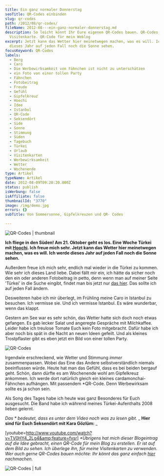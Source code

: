 ```yaml
---
title: Ein ganz normaler Donnerstag
seoTitle: QR-Codes einbinden
slug: qr-codes
path: /2012/08/qr-codes/
fileName: 2012-08---ein-ganz-normaler-donnerstag.md
description: So leicht könnt Ihr Eure eigenen QR-Codes bauen. QR-Codes für meine
  Visitenkarte. QR-Code für mein Weblog
excerpt: Jetzt kann das Wetter hier meinetwegen machen, was es will. Ich werde
  dieses Jahr auf jeden Fall noch die Sonne sehen.
focusKeyword: QR-Codes
labels:
  - Berg
  - Caro
  - Die Werbewirksamkeit von Fähnchen ist nicht zu unterschätzen
  - ein Foto von einer tollen Party
  - Fähnchen
  - Fotobeitrag
  - Freude
  - Gefühl
  - Gipfelkreuz
  - Hoochi
  - Idee
  - Istanbul
  - QR-Code
  - Seksendört
  - Side
  - Sonne
  - Stimmung
  - Süden
  - Tagebuch
  - Türkei
  - Urlaub
  - Visitenkarten
  - Werbewirksamkeit
  - Wetter
  - Wochenende
type: Artikel
typeName: Artikel
date: 2012-08-09T09:20:20.000Z
status: publish
isWerbung: false
isAffiliate: false
thumbnailId: "3770"
image: /img/demo.jpg
errors: {}
subTitle: Von Sommersonne, Gipfelkreuzen und QR- Codes
  
---
```


![QR-Codes | thumbnail](http://cardamonchai.com/wp-content/uploads/2012/08/248853_214502818571855_3833814_n-150x150.jpg "Ein Bild von einer tollen Party Anne 2009 oder so")

**Ich fliege in den Süden! Am 21. Oktober geht es los. Eine Woche Türkei mit
[Hoochi](https://hoochi1107.wordpress.com/). Ich freue mich sehr. Jetzt kann das
Wetter hier meinetwegen machen, was es will. Ich werde dieses Jahr auf jeden
Fall noch die Sonne sehen.**

Außerdem freue ich mich sehr, endlich mal wieder in die Türkei zu kommen. Wie
sehr ich dieses Land liebe. Dabei fällt mir ein, ich hätte da sicher noch den
ein oder anderen Fotobeitrag in petto, denn wenn man auf meiner Seite 'Türkei'
in die Suche eingibt, findet man bis jetzt nur [das hier](//category/turkei/).
Das sollte ich auf jeden Fall ändern.

Desweiteren habe ich mir überlegt, im Frühling meine Caro in Istanbul zu
besuchen. Ich vermisse sie. Und ich vermisse Istanbul. Es wäre wunderbar, wenn
das klappt.

Gestern am See war es sehr schön, das Wetter hatte sich doch noch etwas
gefangen. Es gab lecker Salat und angeregte Gespräche mit Milchkaffee. Leider
habe ich treulose Tomate Euch kein Foto mitgebracht. Dafür habe ich aber noch
bis spät in die Nacht an neuen Ideen gefeilt. Und als kleines Trostpflaster gibt
es eben jetzt ein Bild von einer tollen Party.

![QR-Codes](http://cardamonchai.com/wp-content/uploads/2012/08/img_20120809_103929-640x640.jpg "Die Stimmung und das Wetter sind am Gipfelkreuz angekommen.")

Irgendwie erschreckend, wie Wetter und Stimmung _immer_ zusammenpassen. Wobei
das Eine das Andere selbstverständlich niemals beeinflussen würde. Heute hat man
das Gefühl, dass es bei beiden bergauf geht. Schön, dann dürfte es am Wochenende
wohl am Gipfelkreuz ankommen. Ich werde dort natürlich gleich ein kleines
cardamonchai-Fähnchen aufhängen. Mit passendem \*QR-Code. Denn Werbewirksam
sollte es ja schon sein.

Als Song des Tages habe ich heute was ganz Besonderes für Euch ausgesucht. Die
Band habe ich während meines Türkei-Aufenthalts 2008 lieben gelernt.

_Das \* bedeutet, dass es unter dem Video noch was zu lesen gibt._ _ **Hier sind
für Euch Seksendört mit Kara Gözlüm:** _

[youtube=http://www.youtube.com/watch?v=TV0HY4_2Lg4&amp;feature=fvsr]
_\*Übrigens hat mich dieser Blogeintrag auf die Idee gebracht, einen QR-Code für
mein Blog zu erstellen. Er ist auf dem Bild zu sehen. Ich überlege ihn, für
meine Visitenkarten zu verwenden. Wer auch gerne QR-Codes bauen möchte: Ihr
könnt das ganz einfach [hier](http://goqr.me/de/) nachmachen._

![QR-Codes | full](http://cardamonchai.com/wp-content/uploads/2012/08/p853a7ff47b5d43e12e5a130a9d32972da.png "cardaqr")

  